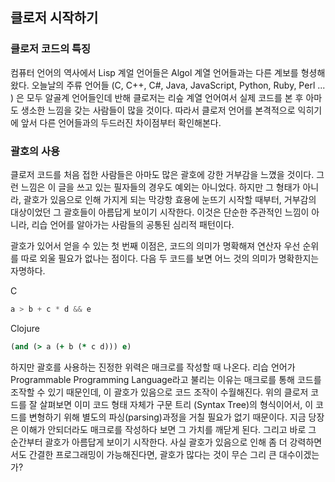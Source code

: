 ## 클로저 시작하기

### 클로저 코드의 특징

컴퓨터 언어의 역사에서 Lisp 계얼 언어들은 Algol 계열 언어들과는 다른 계보를 형셩해왔다. 오늘날의 주류 언어들 (C, C++, C#, Java, JavaScript, Python, Ruby, Perl ... ) 은 모두 알골계 언어들인데 반해 클로저는 리슾 계열 언어여서 실제 코드를 본 후 아마도 생소한 느낌을 갖는 사람들이 많을 것이다. 따라서 클로저 언어를 본격적으로 익히기에 앞서 다른 언어들과의 두드러진 차이점부터 확인해본다.



### 괄호의 사용

클로저 코드를 처음 접한 사람들은 아마도 많은 괄호에 강한 거부감을 느꼈을 것이다. 그런 느낌은 이 글을 쓰고 있는 필자들의 경우도 예외는 아니었다. 하지만 그 형태가 아니라, 괄호가 있음으로 인해 가지게 되는 막강항 효용에 눈뜨기 시작할 때부터, 거부감의 대상이었던 그 괄호들이 아름답게 보이기 시작한다. 이것은 단순한 주관적인 느낌이 아니라, 리습 언어를 알아가는 사람들의 공통된 심리적 패턴이다.



괄호가 있어서 얻을 수 있는 첫 번째 이점은, 코드의 의미가 명확해져 연산자 우선 순위를 따로 외울 필요가 없나는 점이다. 다음 두 코드를 보면 어느 것의 의미가 명확한지는 자명하다.

C

```c
a > b + c * d && e
```

Clojure

```clojure
(and (> a (+ b (* c d))) e)
```

하지만 괄호를 사용하는 진정한 위력은 매크로를 작성할 때 나온다. 리습 언어가 Programmable Programming Language라고 불리는 이유는 매크로를 통해 코드를 조작할 수 있기 때문인데, 이 괄호가 있음으로 코드 조작이 수월해진다. 위의 클로저 코드를 잘 살펴보면 이미 코드 형태 자체가 구문 트리 (Syntax Tree)의 형식이어서, 이 코드를 변형하기 위해 별도의 파싱(parsing)과정을 거칠 필요가 없기 때문이다. 지금 당장은 이해가 안되더라도 매크로를 작성하다 보면 그 가치를 깨닫게 된다. 그리고 바로 그 순간부터 괄호가 아름답게 보이기 시작한다. 사실 괄호가 있음으로 인해 좀 더 강력하면서도 간결한 프로그래밍이 가능해진다면, 괄호가 많다는 것이 무슨 그리 큰 대수이겠는가?

